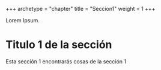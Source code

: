 +++
archetype = "chapter"
title = "Seccion1"
weight = 1
+++

Lorem Ipsum.
# Titulo 1 de la sección
Esta sección 1 encontrarás cosas de la sección 1